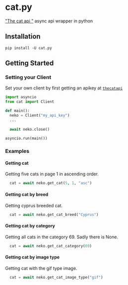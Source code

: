 # cat.py
["The ](https://bit.ly/2EqoBMo)[cat ](thecatapi.comthecatapi.com)[api  "](https://bit.ly/2EqoBMohttps://bit.ly/2EqoBMo) async api wrapper in python

## Installation

```pip install -U cat.py```

## Getting Started

### Setting your Client

Set your own client by first getting an apikey at [```thecatapi```](https://thecatapi.com)

```python
import asyncio
from cat import Client

def main():
  neko = Client("my_api_key")
  ...
  
  await neko.close()
  
asyncio.run(main())
```

### Examples

#### Getting cat

Getting five cats in page 1 in ascending order.

```python
  cat = await neko.get_cat(5, 1, "asc")
```

#### Getting cat by breed

Getting cyprus breeded cat.

```python
  cat = await neko.get_cat_breed("Cyprus")
```

#### Getting cat by category

Getting all cats in the category 69. Sadly there is None.

```python
  cat = await neko.get_cat_category(69)
```

#### Getting cat by image type

Getting cat with the gif type image.

```python
  cat = await neko.get_cat_image_type("gif")
```
